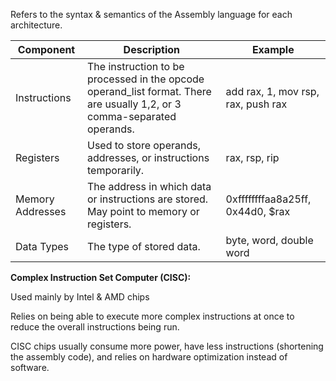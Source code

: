
Refers to the syntax & semantics of the Assembly language for each architecture. 

| Component         | Description                                                                                                               | Example                                |
|-------------------|---------------------------------------------------------------------------------------------------------------------------|----------------------------------------|
| Instructions	     | The instruction to be processed in the opcode operand_list format. There are usually 1,2, or 3 comma-separated operands.	 | add rax, 1, mov rsp, rax, push rax<br> |
| Registers         | Used to store operands, addresses, or instructions temporarily.	                                                          | rax, rsp, rip<br>                      |
| Memory Addresses	 | The address in which data or instructions are stored. May point to memory or registers.	                                  | 0xffffffffaa8a25ff, 0x44d0, $rax<br>   |
| Data Types	       | The type of stored data.	                                                                                                 | byte, word, double word<br>            |


**Complex Instruction Set Computer (CISC):** 

Used mainly by Intel & AMD chips

Relies on being able to execute more complex instructions at once to reduce the overall instructions being run. 

CISC chips usually consume more power, have less  instructions (shortening the assembly code), and relies on hardware optimization instead of software. 

